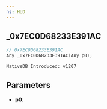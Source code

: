 ```yaml
---
ns: HUD
---
```

## _0x7EC0D68233E391AC

```c
// 0x7EC0D68233E391AC
Any _0x7EC0D68233E391AC(Any p0);
```

```
NativeDB Introduced: v1207
```

## Parameters
* **p0**:

